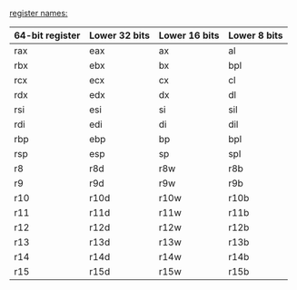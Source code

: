 


[register names:](https:#docs.microsoft.com/en-us/windows-hardware/drivers/debugger/x64-architecture)

|64-bit register | Lower 32 bits | Lower 16 bits | Lower 8 bits		|
| -------------- | ------------- | ------------- | ---------------- |
|rax             | eax           | ax            | al               |
|rbx             | ebx           | bx            | bpl 				|
|rcx             | ecx           | cx            | cl 				|
|rdx             | edx           | dx            | dl 				|
|rsi             | esi           | si            | sil 				|
|rdi             | edi           | di            | dil 				|
|rbp             | ebp           | bp            | bpl				|
|rsp             | esp           | sp            | spl				|
|r8              | r8d           | r8w           | r8b 				|
|r9              | r9d           | r9w           | r9b 				|
|r10             | r10d          | r10w          | r10b 			|
|r11             | r11d          | r11w          | r11b 			|
|r12             | r12d          | r12w          | r12b 			|
|r13             | r13d          | r13w          | r13b 			|
|r14             | r14d          | r14w          | r14b 			|
|r15             | r15d          | r15w          | r15b 			|